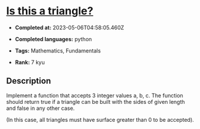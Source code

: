 # [Is this a triangle?](https://www.codewars.com/kata/56606694ec01347ce800001b)

- **Completed at:** 2023-05-06T04:58:05.460Z

- **Completed languages:** python

- **Tags:** Mathematics, Fundamentals

- **Rank:** 7 kyu

## Description

Implement a function that accepts 3 integer values a, b, c. The function should return true if a triangle can be built with the sides of given length and false in any other case.

(In this case, all triangles must have surface greater than 0 to be accepted).
